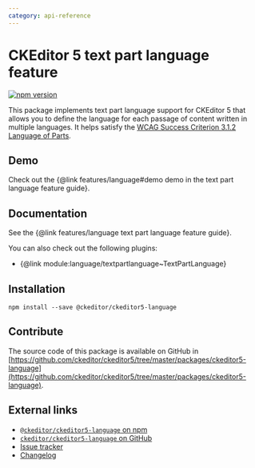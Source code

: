 ```yaml
---
category: api-reference
---
```


# CKEditor&nbsp;5 text part language feature

[![npm version](https://badge.fury.io/js/%40ckeditor%2Fckeditor5-language.svg)](https://www.npmjs.com/package/@ckeditor/ckeditor5-language)

This package implements text part language support for CKEditor&nbsp;5 that allows you to define the language for each passage of content written in multiple languages. It helps satisfy the [WCAG Success Criterion 3.1.2 Language of Parts](https://www.w3.org/TR/UNDERSTANDING-WCAG20/meaning-other-lang-id.html).

## Demo

Check out the {@link features/language#demo demo in the text part language feature guide}.

## Documentation

See the {@link features/language text part language feature guide}.

You can also check out the following plugins:

* {@link module:language/textpartlanguage~TextPartLanguage}

## Installation

```
npm install --save @ckeditor/ckeditor5-language
```

## Contribute

The source code of this package is available on GitHub in [https://github.com/ckeditor/ckeditor5/tree/master/packages/ckeditor5-language](https://github.com/ckeditor/ckeditor5/tree/master/packages/ckeditor5-language).

## External links

* [`@ckeditor/ckeditor5-language` on npm](https://www.npmjs.com/package/@ckeditor/ckeditor5-language)
* [`ckeditor/ckeditor5-language` on GitHub](https://github.com/ckeditor/ckeditor5/tree/master/packages/ckeditor5-language)
* [Issue tracker](https://github.com/ckeditor/ckeditor5/issues)
* [Changelog](https://github.com/ckeditor/ckeditor5/blob/master/CHANGELOG.md)
